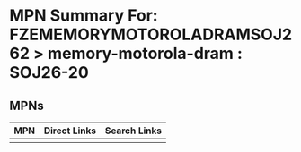 



# MPN Summary For: FZEMEMORYMOTOROLADRAMSOJ262 > memory-motorola-dram : SOJ26-20

## MPNs
  

|MPN|Direct Links|Search Links|
| :--- | :--- | :--- |
||||
